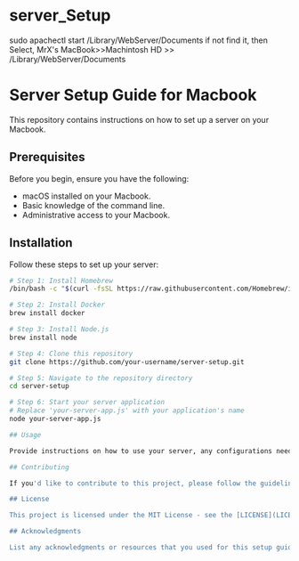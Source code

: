 # server_Setup

sudo apachectl start
/Library/WebServer/Documents
if not find it, then
Select, MrX's MacBook>>Machintosh HD >> /Library/WebServer/Documents

# Server Setup Guide for Macbook

This repository contains instructions on how to set up a server on your Macbook.

## Prerequisites

Before you begin, ensure you have the following:

- macOS installed on your Macbook.
- Basic knowledge of the command line.
- Administrative access to your Macbook.

## Installation

Follow these steps to set up your server:

```bash
# Step 1: Install Homebrew
/bin/bash -c "$(curl -fsSL https://raw.githubusercontent.com/Homebrew/install/HEAD/install.sh)"

# Step 2: Install Docker
brew install docker

# Step 3: Install Node.js
brew install node

# Step 4: Clone this repository
git clone https://github.com/your-username/server-setup.git

# Step 5: Navigate to the repository directory
cd server-setup

# Step 6: Start your server application
# Replace 'your-server-app.js' with your application's name
node your-server-app.js

## Usage

Provide instructions on how to use your server, any configurations needed, and any additional software or dependencies required for your specific server application.

## Contributing

If you'd like to contribute to this project, please follow the guidelines in [CONTRIBUTING.md](CONTRIBUTING.md).

## License

This project is licensed under the MIT License - see the [LICENSE](LICENSE) file for details.

## Acknowledgments

List any acknowledgments or resources that you used for this setup guide.
